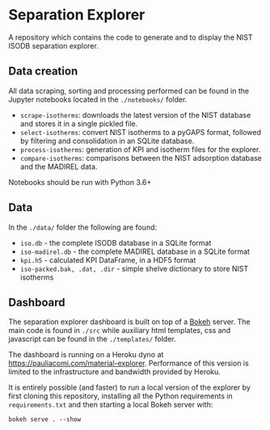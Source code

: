 # Separation Explorer

A repository which contains the code to generate and to 
display the NIST ISODB separation explorer.

## Data creation

All data scraping, sorting and processing performed can be found
in the Jupyter notebooks located in the `./notebooks/` folder.

* `scrape-isotherms`: downloads the latest version of the NIST database
  and stores it in a single pickled file.
* `select-isotherms`: convert NIST isotherms to a pyGAPS format, followed
  by filtering and consolidation in an SQLite database. 
* `process-isotherms`: generation of KPI and isotherm files for the explorer.
* `compare-isotherms`: comparisons between the NIST adsorption database and 
  the MADIREL data.

Notebooks should be run with Python 3.6+

## Data

In the `./data/` folder the following are found:

* `iso.db` - the complete ISODB database in a SQLite format
* `iso-madirel.db` - the complete MADIREL database in a SQLite format
* `kpi.h5` - calculated KPI DataFrame, in a HDF5 format
* `iso-packed.bak, .dat, .dir` - simple shelve dictionary to store NIST isotherms

## Dashboard

The separation explorer dashboard is built on top of a [Bokeh](https://bokeh.pydata.org/)
server. The main code is found in `./src` while auxiliary html templates,
css and javascript can be found in the `./templates/` folder.

The dashboard is running on a Heroku dyno at <https://pauliacomi.com/material-explorer>.
Performance of this version is limited to the infrastructure and bandwidth provided by Heroku.

It is entirely possible (and faster) to run a local version of the explorer
by first cloning this repository, installing all the Python requirements in
`requirements.txt` and then starting a local Bokeh server with:

```
bokeh serve . --show
```
